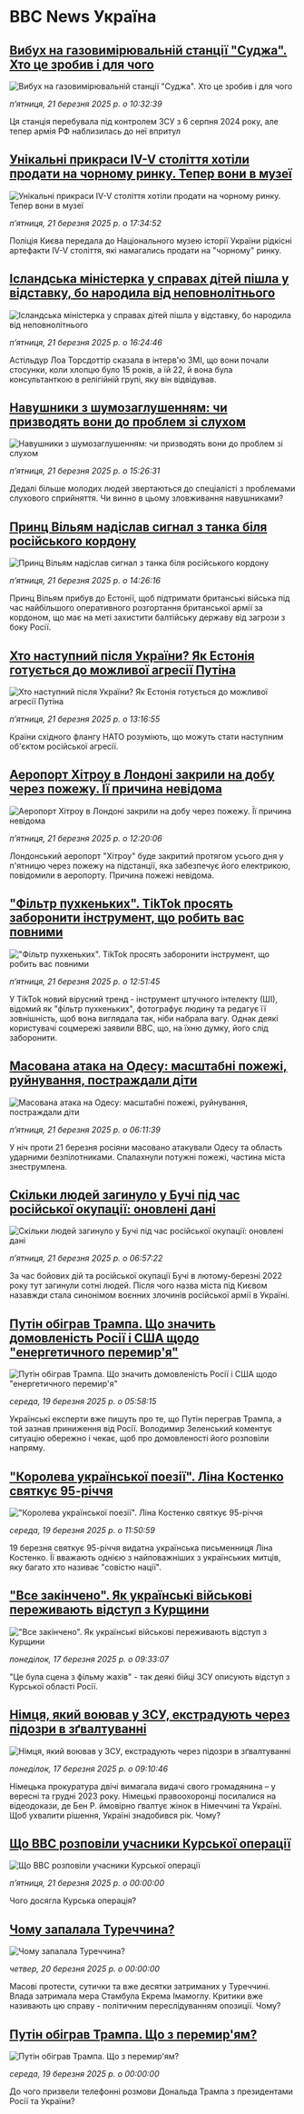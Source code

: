 # BBC News Україна## [Вибух на газовимірювальній станції "Суджа". Хто це зробив і для чого](https://www.bbc.com/ukrainian/articles/c78eg9p57pvo?at_campaign=githubrss)![Вибух на газовимірювальній станції "Суджа". Хто це зробив і для чого](https://ichef.bbci.co.uk/ace/standard/240/cpsprodpb/cbf5/live/cc149cc0-063d-11f0-853e-4d8e078f7eb4.jpg)_пʼятниця, 21 березня 2025 р. о 10:32:39_Ця станція перебувала під контролем ЗСУ з 6 серпня 2024 року, але тепер армія РФ наблизилась до неї впритул## [Унікальні прикраси IV-V століття хотіли продати на чорному ринку. Тепер вони в музеї  ](https://www.bbc.com/ukrainian/articles/c5yx4gv1r81o?at_campaign=githubrss)![Унікальні прикраси IV-V століття хотіли продати на чорному ринку. Тепер вони в музеї  ](https://ichef.bbci.co.uk/ace/standard/240/cpsprodpb/6d90/live/3b8d29e0-0676-11f0-8777-f3a97186d396.jpg)_пʼятниця, 21 березня 2025 р. о 17:34:52_Поліція Києва передала до Національного музею історії України рідкісні артефакти IV-V століття, які намагались продати на "чорному" ринку.## [Ісландська міністерка у справах дітей пішла у відставку, бо народила від неповнолітнього](https://www.bbc.com/ukrainian/articles/c5y9egjg01do?at_campaign=githubrss)![Ісландська міністерка у справах дітей пішла у відставку, бо народила від неповнолітнього](https://ichef.bbci.co.uk/ace/standard/240/cpsprodpb/d328/live/daf7f2e0-0648-11f0-88b7-5556e7b55c5e.jpg)_пʼятниця, 21 березня 2025 р. о 16:24:46_Астільдур Лоа Торсдоттір сказала в інтерв'ю ЗМІ, що вони почали стосунки, коли хлопцю було 15 років, а їй 22, й вона була консультанткою в релігійній групі, яку він відвідував.## [Навушники з шумозаглушенням: чи призводять вони до проблем зі слухом](https://www.bbc.com/ukrainian/articles/cwyjy84jnzko?at_campaign=githubrss)![Навушники з шумозаглушенням: чи призводять вони до проблем зі слухом](https://ichef.bbci.co.uk/ace/standard/240/cpsprodpb/1092/live/aa5c7ed0-ea4b-11ef-bc49-67f493a63bc5.jpg)_пʼятниця, 21 березня 2025 р. о 15:26:31_Дедалі більше молодих людей звертаються до спеціалісті з проблемами слухового сприйняття. Чи винно в цьому зловживання навушниками?## [Принц Вільям надіслав сигнал з танка біля російського кордону](https://www.bbc.com/ukrainian/articles/cz9n7nx35q5o?at_campaign=githubrss)![Принц Вільям надіслав сигнал з танка біля російського кордону](https://ichef.bbci.co.uk/ace/standard/240/cpsprodpb/9833/live/f1591dd0-0638-11f0-88b7-5556e7b55c5e.jpg)_пʼятниця, 21 березня 2025 р. о 14:26:16_Принц Вільям прибув до Естонії, щоб підтримати британські війська під час найбільшого оперативного розгортання британської армії за кордоном, що має на меті захистити балтійську державу від загрози з боку Росії.## [Хто наступний після України? Як Естонія готується до можливої агресії Путіна](https://www.bbc.com/ukrainian/articles/cx2ek7pdvqko?at_campaign=githubrss)![Хто наступний після України? Як Естонія готується до можливої агресії Путіна](https://ichef.bbci.co.uk/ace/standard/240/cpsprodpb/9cfc/live/0045cc50-0650-11f0-97d3-37df2b293ed1.jpg)_пʼятниця, 21 березня 2025 р. о 13:16:55_Країни східного флангу НАТО розуміють, що можуть стати наступним об'єктом російської агресії.## [Аеропорт Хітроу в Лондоні закрили на добу через пожежу. Її причина невідома](https://www.bbc.com/ukrainian/articles/c5y0dvmm8xpo?at_campaign=githubrss)![Аеропорт Хітроу в Лондоні закрили на добу через пожежу. Її причина невідома](https://ichef.bbci.co.uk/ace/standard/240/cpsprodpb/723f/live/4e70fea0-064a-11f0-9772-ff798c71c39e.jpg)_пʼятниця, 21 березня 2025 р. о 12:20:06_Лондонський аеропорт "Хітроу" буде закритий протягом усього дня у п'ятницю через пожежу на підстанції, яка забезпечує його електрикою, повідомили в аеропорту. Причина пожежі невідома.## ["Фільтр пухкеньких". TikTok просять заборонити інструмент, що робить вас повними](https://www.bbc.com/ukrainian/articles/c3370d4kzyro?at_campaign=githubrss)!["Фільтр пухкеньких". TikTok просять заборонити інструмент, що робить вас повними](https://ichef.bbci.co.uk/ace/standard/240/cpsprodpb/45fb/live/edb18ce0-0628-11f0-88b7-5556e7b55c5e.jpg)_пʼятниця, 21 березня 2025 р. о 12:51:45_У TikTok новий вірусний тренд - інструмент штучного інтелекту (ШІ), відомий як "фільтр пухкеньких", фотографує людину та редагує її зовнішність, щоб вона виглядала так, ніби набрала вагу. Однак деякі користувачі соцмережі заявили BBC, що, на їхню думку, його слід заборонити.## [Масована атака на Одесу: масштабні пожежі, руйнування, постраждали діти](https://www.bbc.com/ukrainian/articles/cly6eny6y87o?at_campaign=githubrss)![Масована атака на Одесу: масштабні пожежі, руйнування, постраждали діти](https://ichef.bbci.co.uk/ace/standard/240/cpsprodpb/19c0/live/b125e620-061b-11f0-b4a4-43a8abc563c3.jpg)_пʼятниця, 21 березня 2025 р. о 06:11:39_У ніч проти 21 березня росіяни масовано атакували Одесу та область ударними безпілотниками. Спалахнули потужні пожежі, частина міста знеструмлена.## [Скільки людей загинуло у Бучі під час російської окупації: оновлені дані](https://www.bbc.com/ukrainian/articles/c3w13v8z6z1o?at_campaign=githubrss)![Скільки людей загинуло у Бучі під час російської окупації: оновлені дані](https://ichef.bbci.co.uk/ace/standard/240/cpsprodpb/a884/live/0f3a8010-0575-11f0-88b7-5556e7b55c5e.jpg)_пʼятниця, 21 березня 2025 р. о 06:57:22_За час бойових дій та російської окупації Бучі в лютому-березні 2022 року тут загинули сотні людей. Після чого назва міста під Києвом назавжди стала синонімом воєнних злочинів російської армії в Україні.## [Путін обіграв Трампа. Що значить домовленість Росії і США щодо "енергетичного перемир'я"](https://www.bbc.com/ukrainian/articles/c07z2xyn0vlo?at_campaign=githubrss)![Путін обіграв Трампа. Що значить домовленість Росії і США щодо "енергетичного перемир'я"](https://ichef.bbci.co.uk/ace/standard/240/cpsprodpb/9fb1/live/c27f89a0-0448-11f0-94d4-6f954f5dcfa3.jpg)_середа, 19 березня 2025 р. о 05:58:15_Українські експерти вже пишуть про те, що Путін переграв Трампа, а той зазнав  приниження від Росії. Володимир Зеленський коментує ситуацію обережно і чекає, щоб про домовленості його розповіли напряму.## ["Королева української поезії". Ліна Костенко святкує 95-річчя](https://www.bbc.com/ukrainian/articles/cjryprj1ll0o?at_campaign=githubrss)!["Королева української поезії". Ліна Костенко святкує 95-річчя](https://ichef.bbci.co.uk/ace/standard/240/cpsprodpb/7d3f/live/a1d18dc0-04a7-11f0-b105-736ce33fe23a.jpg)_середа, 19 березня 2025 р. о 11:50:59_19 березня святкує 95-річчя видатна українська письменниця Ліна Костенко. Її вважають однією з найповажніших з українських митців, яку багато хто називає "совістю нації".## ["Все закінчено". Як українські військові переживають відступ з Курщини](https://www.bbc.com/ukrainian/articles/cqx0l1019l2o?at_campaign=githubrss)!["Все закінчено". Як українські військові переживають відступ з Курщини](https://ichef.bbci.co.uk/ace/standard/240/cpsprodpb/1ea9/live/86359890-0303-11f0-a8b1-950887ddc6e5.jpg)_понеділок, 17 березня 2025 р. о 09:33:07_"Це була сцена з фільму жахів" - так деякі бійці ЗСУ описують відступ з Курської області Росії.## [Німця, який воював у ЗСУ, екстрадують через підозри в зґвалтуванні](https://www.bbc.com/ukrainian/articles/cly3ze7k1pvo?at_campaign=githubrss)![Німця, який воював у ЗСУ, екстрадують через підозри в зґвалтуванні](https://ichef.bbci.co.uk/ace/standard/240/cpsprodpb/0bb2/live/2a4495e0-fd9f-11ef-9e61-71ee71f26eb1.jpg)_понеділок, 17 березня 2025 р. о 09:10:46_Німецька прокуратура двічі вимагала видачі свого громадянина – у вересні та грудні 2023 року. Німецькі правоохоронці посилалися на відеодокази, де Бен Р. ймовірно ґвалтує жінок в Німеччині та Україні. 
Щоб ухвалити рішення, Україні знадобився рік. Чому?## [Що ВВС розповіли учасники Курської операції](https://www.youtube.com/watch?v=RjBlZice8Nc?at_campaign=githubrss)![Що ВВС розповіли учасники Курської операції](https://ichef.bbci.co.uk/ace/standard/240/cpsprodpb/a56c/live/714d86f0-0672-11f0-88b7-5556e7b55c5e.jpg)_пʼятниця, 21 березня 2025 р. о 00:00:00_Чого досягла Курська операція?## [Чому запалала Туреччина?](https://www.youtube.com/watch?v=v4XzRcfv7QA?at_campaign=githubrss)![Чому запалала Туреччина?](https://ichef.bbci.co.uk/ace/standard/240/cpsprodpb/f2ff/live/14902e00-05b8-11f0-88b7-5556e7b55c5e.jpg)_четвер, 20 березня 2025 р. о 00:00:00_Масові протести, сутички та вже десятки затриманих у Туреччині. Влада затримала мера Стамбула Екрема Імамоглу. Критики вже називають цю справу - політичним переслідуванням опозиції. Чому?## [Путін обіграв Трампа. Що з перемир'ям?](https://www.youtube.com/watch?v=DmlINzpDn2s?at_campaign=githubrss)![Путін обіграв Трампа. Що з перемир'ям?](https://ichef.bbci.co.uk/ace/standard/240/cpsprodpb/6837/live/244fcdb0-04ef-11f0-94d4-6f954f5dcfa3.jpg)_середа, 19 березня 2025 р. о 00:00:00_До чого призвели телефонні розмови Дональда Трампа з президентами Росії та України?